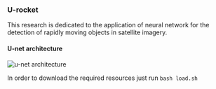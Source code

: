 ### U-rocket

This research is dedicated to the application of neural network for the detection of rapidly moving objects in satellite imagery.
#### U-net architecture
![u-net architecture](http://robocraft.ru/files/neuronet/u-net/u-net-architecture.png)


In order to download the required resources just run `bash load.sh`


